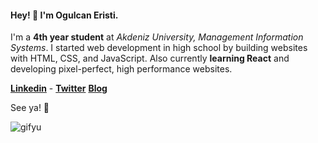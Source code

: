 #### Hey! 👋 I'm Ogulcan Eristi.

I'm a **4th year student** at *Akdeniz University, Management Information Systems*. I started web development in high school by building websites with HTML, CSS, and JavaScript. Also currently **learning React** and developing pixel-perfect, high performance websites.

**[Linkedin](https://www.linkedin.com/in/ogulcaneristi/)** - **[Twitter](https://twitter.com/ogulcaanX)** **[Blog](https://medium.com/@olcaneristi)**

See ya! 🤙

![gifyu](https://s7.gifyu.com/images/ezgif.com-gif-maker1573f56094d9a15f.gif)
